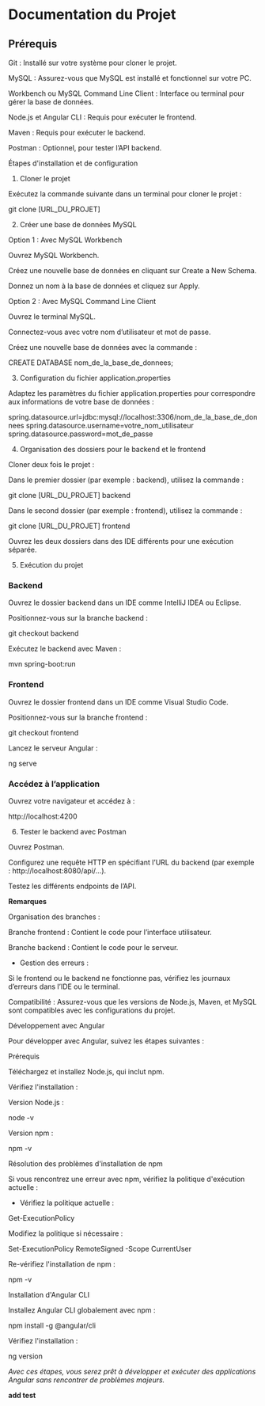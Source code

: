 # Documentation du Projet

## Prérequis

Git : Installé sur votre système pour cloner le projet.

MySQL : Assurez-vous que MySQL est installé et fonctionnel sur votre PC.

Workbench ou MySQL Command Line Client : Interface ou terminal pour gérer la base de données.

Node.js et Angular CLI : Requis pour exécuter le frontend.

Maven : Requis pour exécuter le backend.

Postman : Optionnel, pour tester l’API backend.

Étapes d'installation et de configuration

1. Cloner le projet

Exécutez la commande suivante dans un terminal pour cloner le projet :

git clone [URL_DU_PROJET]

2. Créer une base de données MySQL

Option 1 : Avec MySQL Workbench

Ouvrez MySQL Workbench.

Créez une nouvelle base de données en cliquant sur Create a New Schema.

Donnez un nom à la base de données et cliquez sur Apply.

Option 2 : Avec MySQL Command Line Client

Ouvrez le terminal MySQL.

Connectez-vous avec votre nom d’utilisateur et mot de passe.

Créez une nouvelle base de données avec la commande :

CREATE DATABASE nom_de_la_base_de_donnees;

3. Configuration du fichier application.properties

Adaptez les paramètres du fichier application.properties pour correspondre aux informations de votre base de données :

spring.datasource.url=jdbc:mysql://localhost:3306/nom_de_la_base_de_donnees
spring.datasource.username=votre_nom_utilisateur
spring.datasource.password=mot_de_passe

4. Organisation des dossiers pour le backend et le frontend

Cloner deux fois le projet :

Dans le premier dossier (par exemple : backend), utilisez la commande :

git clone [URL_DU_PROJET] backend

Dans le second dossier (par exemple : frontend), utilisez la commande :

git clone [URL_DU_PROJET] frontend

Ouvrez les deux dossiers dans des IDE différents pour une exécution séparée.

5. Exécution du projet

### Backend

Ouvrez le dossier backend dans un IDE comme IntelliJ IDEA ou Eclipse.

Positionnez-vous sur la branche backend :

git checkout backend

Exécutez le backend avec Maven :

mvn spring-boot:run

### Frontend

Ouvrez le dossier frontend dans un IDE comme Visual Studio Code.

Positionnez-vous sur la branche frontend :

git checkout frontend

Lancez le serveur Angular :

ng serve

### Accédez à l’application

Ouvrez votre navigateur et accédez à :

http://localhost:4200

6. Tester le backend avec Postman

Ouvrez Postman.

Configurez une requête HTTP en spécifiant l’URL du backend (par exemple : http://localhost:8080/api/...).

Testez les différents endpoints de l’API.

**Remarques**

Organisation des branches :

Branche frontend : Contient le code pour l’interface utilisateur.

Branche backend : Contient le code pour le serveur.

- Gestion des erreurs :

Si le frontend ou le backend ne fonctionne pas, vérifiez les journaux d’erreurs dans l’IDE ou le terminal.

Compatibilité : Assurez-vous que les versions de Node.js, Maven, et MySQL sont compatibles avec les configurations du projet.

Développement avec Angular

Pour développer avec Angular, suivez les étapes suivantes :

Prérequis

Téléchargez et installez Node.js, qui inclut npm.

Vérifiez l'installation :

Version Node.js :

node -v

Version npm :

npm -v

Résolution des problèmes d'installation de npm

Si vous rencontrez une erreur avec npm, vérifiez la politique d'exécution actuelle :

- Vérifiez la politique actuelle :

Get-ExecutionPolicy

Modifiez la politique si nécessaire :

Set-ExecutionPolicy RemoteSigned -Scope CurrentUser

Re-vérifiez l'installation de npm :

npm -v

Installation d'Angular CLI

Installez Angular CLI globalement avec npm :

npm install -g @angular/cli

Vérifiez l'installation :

ng version

*Avec ces étapes, vous serez prêt à développer et exécuter des applications Angular sans rencontrer de problèmes majeurs.*


**add test**
